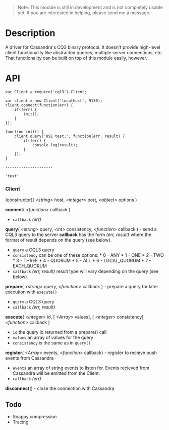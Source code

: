 > Note: This module is still in development and is not completely usable yet. If you are interested in helping, please send me a message.

Description
===========

A driver for Cassandra's CQ3 binary protocol. It doesn't provide high-level client functionality like abstracted queries, multiple server connections, etc. That functionality can be built on top of this module easily, however.

API
===

    var Client = require('cql3').Client;
    
    var client = new Client('localhost', 9130);
    client.connect(function(err) {
        if(!err) {
            init();
        }
    });
    
    function init() {
        client.query('USE test;', function(err, result) {
            if(!err) {
                console.log(result);
            }
        });
    }
    
    ---------------------
    
    'test'
    
### Client

(constructor)( _&lt;string&gt;_ host, _&lt;integer&gt;_ port, _&lt;object&gt;_ options )

__connect__( _&lt;function&gt;_ callback ) 
* `callback` _(err)_

__query__( _&lt;string&gt;_ query, _&lt;int&gt;_ consistency, _&lt;function&gt;_ callback ) - send a CQL3 query to the server
  __callback__ has the form _(err, result)_ where the format of result depends on the query (see below).
* `query` a CQL3 query
* `consistency` can be one of these options:
      * 0 - ANY
      * 1 - ONE
      * 2 - TWO
      * 3 - THREE
      * 4 - QUORUM
      * 5 - ALL
      * 6 - LOCAL_QUORUM
      * 7 - EACH_QUORUM
* `callback` _(err, result)_ result type will vary depending on the query (see below)
 
__prepare__( _&lt;string&gt;_ query, _&lt;function&gt;_ callback ) - prepare a query for later execution with `execute()`
* `query` a CQL3 query
* `callback` _(err, result)_ 

__execute__( _&lt;integer&gt;_ id, [ _&lt;Array&gt;_ values], [ _&lt;integer&gt;_ consistency], _&lt;function&gt;_ callback )
* `id` the query id returned from a prepare() call
* `values` an array of values for the query
* `consistency` is the same as in `query()`

__register__( _&lt;Array&gt;_ events, _&lt;function&gt;_ callback) - register to recieve push events from Cassandra
* `events` an array of string events to listen for. Events recieved from Cassandra will be emitted from the Client.
* `callback` _(err)_
    
__disconnect__() - close the connection with Cassandra


Todo
----

* Snappy compression
* Tracing
